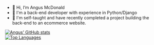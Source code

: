 - 👋 Hi, I’m Angus McDonald
- 👀 I'm a back-end developer with experience in Python/Django
- 🌱 I'm self-taught and have recently completed a project building the back-end to an ecommerce website.

<!---
banga87/banga87 is a ✨ special ✨ repository because its `README.md` (this file) appears on your GitHub profile.
You can click the Preview link to take a look at your changes.
--->
[![Angus' GitHub stats](https://github-readme-stats.vercel.app/api?username=banga87&count_private=true&show_icons=true&theme=calm)](https://github.com/banga87/github-readme-stats)
<br>
[![Top Languages](https://github-readme-stats.vercel.app/api/top-langs/?username=banga87&layout=compact)](https://github.com/banga87/github-readme-stats)
<br>

